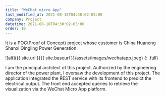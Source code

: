 ```yaml
---
title: "WeChat micro App"
last_modified_at: 2021-08-18T04:30:02-05:00
company: Project
datetime: 2021-08-18T04:30:02-05:00
order: 10
---
```


It is a POC(Proof of Concept) project whose customer is China Huaneng Shanxi Qingling Power Generation. 

![alt]({{ site.url }}{{ site.baseurl }}/assets/images/wechatapp.jpeg)
{: .full}

I am the principal architect of this project. Authorized by the engineering director of the power plant, I oversaw the development of this project. The application integrated the REST service with its frontend to predict the electrical output. The front end accepted queries to retrieve the visualization via the WeChat Micro App platform.
